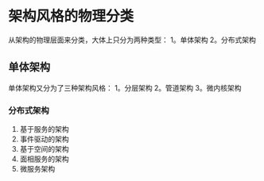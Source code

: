 # 架构风格的物理分类
从架构的物理层面来分类，大体上只分为两种类型：
1。单体架构
2。分布式架构
## 单体架构
单体架构又分为了三种架构风格：
1。分层架构
2。管道架构
3。微内核架构
### 分布式架构
1. 基于服务的架构
2. 事件驱动的架构
3. 基于空间的架构
4. 面相服务的架构
5. 微服务架构